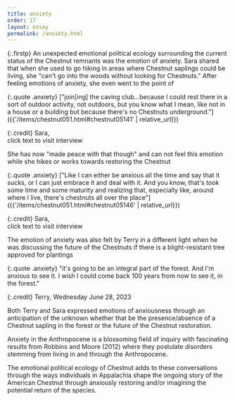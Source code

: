 ```yaml
---
title: anxiety
order: 17
layout: essay
permalink: /anxiety.html
---
```

{:.firstp}
An unexpected emotional political ecology surrounding the current status of the Chestnut remnants was the emotion of anxiety. Sara shared that when she used to go hiking in areas where Chestnut saplings could be living, she "can't go into the woods without looking for Chestnuts." After feeling emotions of anxiety, she even went to the point of

{:.quote .anxiety}
["join[ing] the caving club...because I could rest there in a sort of outdoor activity, not outdoors, but you know what I mean, like not in a house or a building but because there's no Chestnuts underground."]({{'/items/chestnut051.html#chestnut05141' | relative_url}}) 

{:.credit}
Sara,  
click text to visit interview

She has now "made peace with that though" and can not feel this emotion while she hikes or works towards restoring the Chestnut

{:.quote .anxiety}
["Like I can either be anxious all the time and say that it sucks, or I can just embrace it and deal with it. And you know, that's took some time and some maturity and realizing that, especially like, around where I live, there's chestnuts all over the place"]({{'/items/chestnut051.html#chestnut05146' | relative_url}}) 

{:.credit}
Sara,  
click text to visit interview

The emotion of anxiety was also felt by Terry in a different light when he was discussing the future of the Chestnuts if there is a blight-resistant tree approved for plantings

{:.quote .anxiety}
"it's going to be an integral part of the forest. And I'm anxious to see it. I wish I could come back 100 years from now to see it, in the forest." 

{:.credit}
Terry, Wednesday June 28, 2023  

Both Terry and Sara expressed emotions of anxiousness through an anticipation of the unknown whether that be the presence/absence of a Chestnut sapling in the forest or the future of the Chestnut restoration.

Anxiety in the Anthropocene is a blossoming field of inquiry with fascinating results from Robbins and Moore (2012) where they postulate disorders stemming from living in and through the Anthropocene. 

The emotional political ecology of Chestnut adds to these conversations through the ways individuals in Appalachia shape the ongoing story of the American Chestnut through anxiously restoring and/or imagining the potential return of the species.

